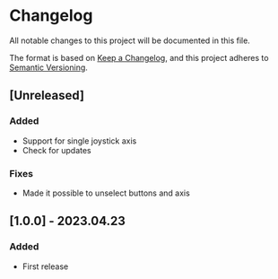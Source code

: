 # Changelog
All notable changes to this project will be documented in this file.

The format is based on [Keep a Changelog](https://keepachangelog.com/en/1.0.0/),
and this project adheres to [Semantic Versioning](https://semver.org/spec/v2.0.0.html).

## [Unreleased]
### Added
- Support for single joystick axis
- Check for updates

### Fixes
- Made it possible to unselect buttons and axis

## [1.0.0] - 2023.04.23
### Added
- First release
